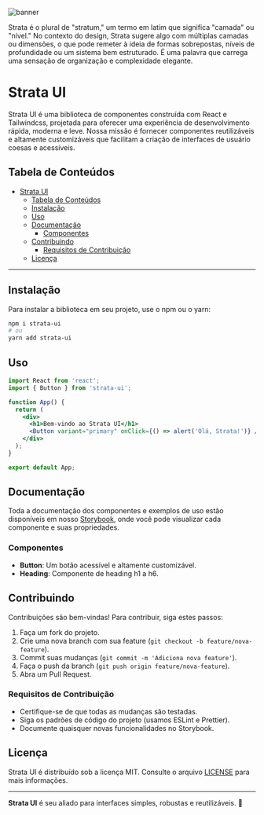 ![banner](https://github.com/user-attachments/assets/172caf91-5e32-4c7d-9182-a5faaf745e8e)


Strata é o plural de "stratum," um termo em latim que significa "camada" ou "nível." No contexto do design, Strata sugere algo com múltiplas camadas ou dimensões, o que pode remeter à ideia de formas sobrepostas, níveis de profundidade ou um sistema bem estruturado. É uma palavra que carrega uma sensação de organização e complexidade elegante.

# Strata UI

Strata UI é uma biblioteca de componentes construída com React e Tailwindcss, projetada para oferecer uma experiência de desenvolvimento rápida, moderna e leve. Nossa missão é fornecer componentes reutilizáveis e altamente customizáveis que facilitam a criação de interfaces de usuário coesas e acessíveis.

## Tabela de Conteúdos

- [Strata UI](#strata-ui)
  - [Tabela de Conteúdos](#tabela-de-conteúdos)
  - [Instalação](#instalação)
  - [Uso](#uso)
  - [Documentação](#documentação)
    - [Componentes](#componentes)
  - [Contribuindo](#contribuindo)
    - [Requisitos de Contribuição](#requisitos-de-contribuição)
  - [Licença](#licença)

---

## Instalação

Para instalar a biblioteca em seu projeto, use o npm ou o yarn:

```bash
npm i strata-ui
# ou
yarn add strata-ui
```

## Uso

```jsx
import React from 'react';
import { Button } from 'strata-ui';

function App() {
  return (
    <div>
      <h1>Bem-vindo ao Strata UI</h1>
      <Button variant="primary" onClick={() => alert('Olá, Strata!')} />
    </div>
  );
}

export default App;
```

## Documentação

Toda a documentação dos componentes e exemplos de uso estão disponíveis em nosso [Storybook](https://evandrocalado.github.io/strata-ui), onde você pode visualizar cada componente e suas propriedades.

### Componentes

- **Button**: Um botão acessível e altamente customizável.
- **Heading**: Componente de heading h1 a h6.

## Contribuindo

Contribuições são bem-vindas! Para contribuir, siga estes passos:

1. Faça um fork do projeto.
2. Crie uma nova branch com sua feature (`git checkout -b feature/nova-feature`).
3. Commit suas mudanças (`git commit -m 'Adiciona nova feature'`).
4. Faça o push da branch (`git push origin feature/nova-feature`).
5. Abra um Pull Request.

### Requisitos de Contribuição

- Certifique-se de que todas as mudanças são testadas.
- Siga os padrões de código do projeto (usamos ESLint e Prettier).
- Documente quaisquer novas funcionalidades no Storybook.

## Licença

Strata UI é distribuído sob a licença MIT. Consulte o arquivo [LICENSE](./LICENSE) para mais informações.

---

**Strata UI** é seu aliado para interfaces simples, robustas e reutilizáveis. 🚀
